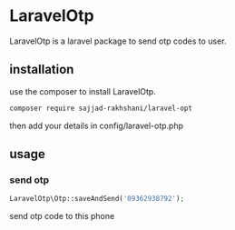 # LaravelOtp
LaravelOtp is a laravel package to send otp codes to user.
## installation
use the composer to install LaravelOtp.
```bash
composer require sajjad-rakhshani/laravel-opt
```
then add your details in config/laravel-otp.php
## usage
### send otp
```php
LaravelOtp\Otp::saveAndSend('09362938792');
```
send otp code to this phone
